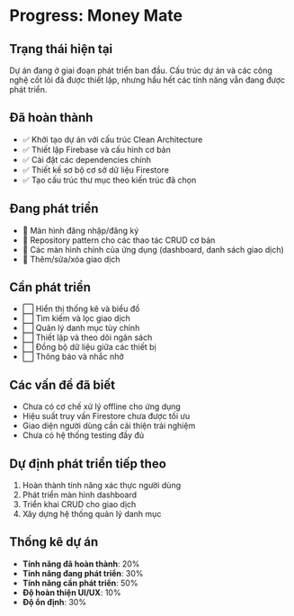 # Progress: Money Mate

## Trạng thái hiện tại
Dự án đang ở giai đoạn phát triển ban đầu. Cấu trúc dự án và các công nghệ cốt lõi đã được thiết lập, nhưng hầu hết các tính năng vẫn đang được phát triển.

## Đã hoàn thành
- ✅ Khởi tạo dự án với cấu trúc Clean Architecture
- ✅ Thiết lập Firebase và cấu hình cơ bản
- ✅ Cài đặt các dependencies chính
- ✅ Thiết kế sơ bộ cơ sở dữ liệu Firestore
- ✅ Tạo cấu trúc thư mục theo kiến trúc đã chọn

## Đang phát triển
- 🔄 Màn hình đăng nhập/đăng ký
- 🔄 Repository pattern cho các thao tác CRUD cơ bản
- 🔄 Các màn hình chính của ứng dụng (dashboard, danh sách giao dịch)
- 🔄 Thêm/sửa/xóa giao dịch

## Cần phát triển
- ⬜ Hiển thị thống kê và biểu đồ
- ⬜ Tìm kiếm và lọc giao dịch
- ⬜ Quản lý danh mục tùy chỉnh
- ⬜ Thiết lập và theo dõi ngân sách
- ⬜ Đồng bộ dữ liệu giữa các thiết bị
- ⬜ Thông báo và nhắc nhở

## Các vấn đề đã biết
- Chưa có cơ chế xử lý offline cho ứng dụng
- Hiệu suất truy vấn Firestore chưa được tối ưu
- Giao diện người dùng cần cải thiện trải nghiệm
- Chưa có hệ thống testing đầy đủ

## Dự định phát triển tiếp theo
1. Hoàn thành tính năng xác thực người dùng
2. Phát triển màn hình dashboard
3. Triển khai CRUD cho giao dịch
4. Xây dựng hệ thống quản lý danh mục

## Thống kê dự án
- **Tính năng đã hoàn thành**: 20%
- **Tính năng đang phát triển**: 30%
- **Tính năng cần phát triển**: 50%
- **Độ hoàn thiện UI/UX**: 10%
- **Độ ổn định**: 30% 